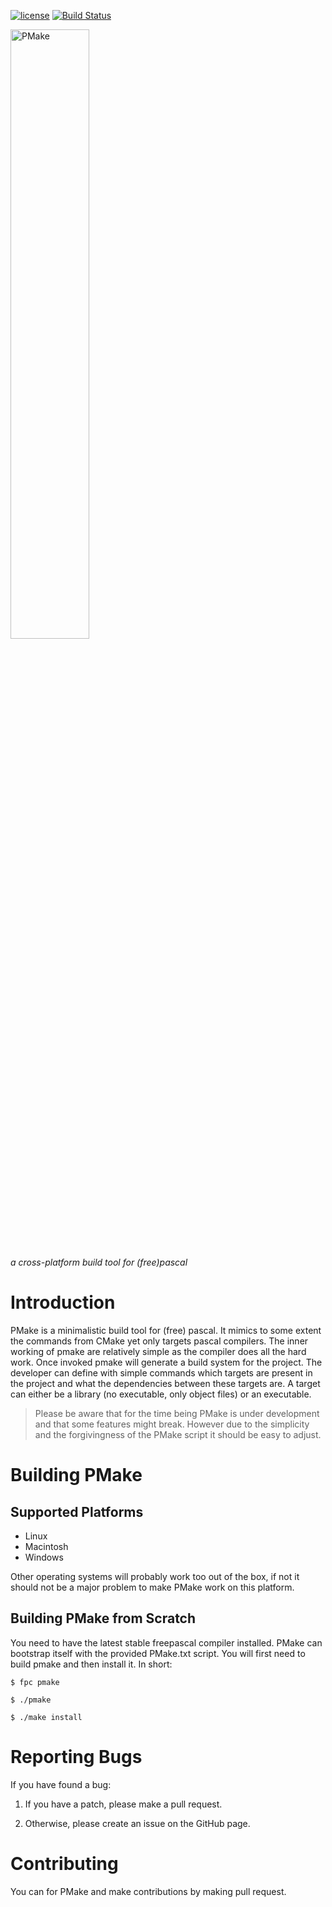 [![license](https://img.shields.io/badge/license-%20GPL--2-blue.svg)](../master/LICENSE)
[![Build Status](https://travis-ci.org/daar/pmake.svg?branch=v0.02)](https://travis-ci.org/daar/pmake)

<img src="https://github.com/daar/pmake/blob/master/logo/pmake_logo.png" alt="PMake" width="50%" height="50%"/>

*a cross-platform build tool for (free)pascal*

Introduction
============
PMake is a minimalistic build tool for (free) pascal. It mimics to some extent the commands from CMake yet only targets pascal compilers. The inner working of pmake are relatively simple as the compiler does all the hard work. Once invoked pmake will generate a build system for the project. The developer can define with simple commands which targets are present in the project and what the dependencies between these targets are. A target can either be a library (no executable, only object files) or an executable.

> Please be aware that for the time being PMake is under development and that some features might break. However due to the simplicity and the forgivingness of the PMake script it should be easy to adjust.

Building PMake
==============

Supported Platforms
-------------------

* Linux
* Macintosh
* Windows

Other operating systems will probably work too out of the box, if not it should not be a major problem to make PMake work on this platform.

Building PMake from Scratch
---------------------------
You need to have the latest stable freepascal compiler installed. PMake can bootstrap itself with the provided PMake.txt script. You will first need to build pmake and then install it. In short:

`$ fpc pmake`

`$ ./pmake`

`$ ./make install`


Reporting Bugs
==============
If you have found a bug:

1. If you have a patch, please make a pull request.

2. Otherwise, please create an issue on the GitHub page.

Contributing
============
You can for PMake and make contributions by making pull request.

